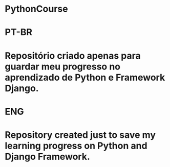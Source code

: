 # PythonCourse
# PT-BR
# Repositório criado apenas para guardar meu progresso no aprendizado de Python e Framework Django.

# ENG
# Repository created just to save my learning progress on Python and Django Framework.
